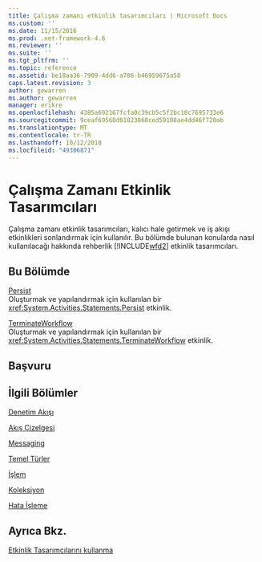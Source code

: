 ```yaml
---
title: Çalışma zamanı etkinlik tasarımcıları | Microsoft Docs
ms.custom: ''
ms.date: 11/15/2016
ms.prod: .net-framework-4.6
ms.reviewer: ''
ms.suite: ''
ms.tgt_pltfrm: ''
ms.topic: reference
ms.assetid: be18aa36-7909-4dd6-a786-b46959675a58
caps.latest.revision: 3
author: gewarren
ms.author: gewarren
manager: erikre
ms.openlocfilehash: 4385a692167fcfa0c39cb5c5f2bc18c7695733e6
ms.sourcegitcommit: 9ceaf69568d61023868ced59108ae4dd46f720ab
ms.translationtype: MT
ms.contentlocale: tr-TR
ms.lasthandoff: 10/12/2018
ms.locfileid: "49306871"
---
```

# <a name="runtime-activity-designers"></a>Çalışma Zamanı Etkinlik Tasarımcıları
Çalışma zamanı etkinlik tasarımcıları, kalıcı hale getirmek ve iş akışı etkinlikleri sonlandırmak için kullanılır. Bu bölümde bulunan konularda nasıl kullanılacağı hakkında rehberlik [!INCLUDE[wfd2](../includes/wfd2-md.md)] etkinlik tasarımcıları.  
  
## <a name="in-this-section"></a>Bu Bölümde  
 [Persist](../workflow-designer/persist-activity-designer.md)  
 Oluşturmak ve yapılandırmak için kullanılan bir <xref:System.Activities.Statements.Persist> etkinlik.  
  
 [TerminateWorkflow](../workflow-designer/terminateworkflow-activity-designer.md)  
 Oluşturmak ve yapılandırmak için kullanılan bir <xref:System.Activities.Statements.TerminateWorkflow> etkinlik.  
  
## <a name="reference"></a>Başvuru  
  
## <a name="related-sections"></a>İlgili Bölümler  
 [Denetim Akışı](../workflow-designer/control-flow-activity-designers.md)  
  
 [Akış Çizelgesi](../workflow-designer/flowchart-activity-designers.md)  
  
 [Messaging](../workflow-designer/messaging-activity-designers.md)  
  
 [Temel Türler](../workflow-designer/primitives-activity-designers.md)  
  
 [İşlem](../workflow-designer/transaction-activity-designers.md)  
  
 [Koleksiyon](../workflow-designer/collection-activity-designers.md)  
  
 [Hata İşleme](../workflow-designer/error-handling-activity-designers.md)  
  
## <a name="see-also"></a>Ayrıca Bkz.  
 [Etkinlik Tasarımcılarını kullanma](../workflow-designer/using-the-activity-designers.md)